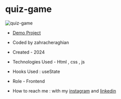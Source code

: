 # quiz-game
![quiz-game](https://github.com/zahra-cheraghian/quiz-game/assets/155820127/078bdd8f-6b4a-49bf-a095-f3bc0db48335)
- [Demo Project](https://zahra-cheraghian.github.io/quiz-game/)
- Coded by zahracheraghian

- Created - 2024

- Technologies Used - Html , css , js 

- Hooks Used : useState 

- Role - Frontend

- How to reach me : with my [instagram](https://www.instagram.com/zahracheraghian_web?igsh=MXR1OWRpNW5yOW9jZA==) and [linkedin](http://www.linkedin.com/in/zahra-cheraghianweb)
